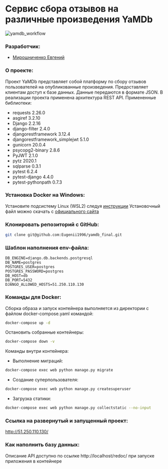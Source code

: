 # Сервис сбора отзывов на различные произведения YaMDb

![yamdb_workflow](https://github.com/Eugenii1996/yamdb_final/actions/workflows/yamdb_workflow.yml/badge.svg)

### Разработчик:

 - [Мирошниченко Евгений](https://github.com/Eugenii1996)

### О проекте:

Проект YaMDb представляет собой платформу по сбору отзывов пользователей на опубликованные произведения.
Предоставляет клиентам доступ к базе данных.
Данные передаются в формате JSON.
В реализации проекта применена архитектура REST API.
Примененные библиотеки:
 - requests 2.26.0
 - asgiref 3.2.10
 - Django 2.2.16
 - django-filter 2.4.0
 - djangorestframework 3.12.4
 - djangorestframework_simplejwt 5.1.0
 - gunicorn 20.0.4
 - psycopg2-binary 2.8.6
 - PyJWT 2.1.0
 - pytz 2020.1
 - sqlparse 0.3.1
 - pytest 6.2.4
 - pytest-django 4.4.0
 - pytest-pythonpath 0.7.3

### Установка Docker на Windows:

Установите подсистему Linux (WSL2) следуя [инструкции](https://docs.microsoft.com/ru-ru/windows/wsl/install)
Установочный файл можно скачать с [официального сайта](https://www.docker.com/products/docker-desktop/)

### Клонировать репозиторий c GitHub:

```bash
git clone git@github.com:Eugenii1996/yamdb_final.git
```

### Шаблон наполнения env-файла:

```
DB_ENGINE=django.db.backends.postgresql
DB_NAME=postgres
POSTGRES_USER=postgres
POSTGRES_PASSWORD=postgres
DB_HOST=db
DB_PORT=5432
DJANGO_ALLOWED_HOSTS=51.250.110.130
```

### Команды для Docker:

Сборка образа и запуск контейнера выполняется из директории с файлом docker-compose.yaml командой:

```bash
docker-compose up -d
```

Остановить собранные контейнеры:

```bash
docker-compose down -v
```

Команды внутри контейнера:

  - Выполнение миграций:

```bash
docker-compose exec web python manage.py migrate
```

  - Создание суперпользователя:

```bash
docker-compose exec web python manage.py createsuperuser
```

  - Загрузка статики:

```bash
docker-compose exec web python manage.py collectstatic --no-input 
```

### Ссылка на развернутый и запущенный проект:

http://51.250.110.130/

### Как наполнить базу данных:

Описание API доступно по ссылке http://localhost/redoc/ при запуске приложения в контейнере
